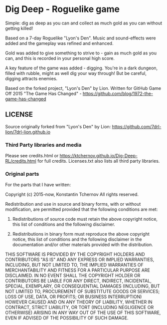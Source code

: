 Dig Deep - Roguelike game
=========================

Simple: dig as deep as you can and collect as much gold as you can without getting killed!

Based on a 7-day Roguelike "Lyon's Den". Music and sound-effects were added and the gameplay was refined and enhanced.

Gold was added to give something to strive to - gain as much gold as you can, and this is recorded in your personal high score.

A key feature of the game was added - digging. You're in a dark dungeon, filled with rubble, might as well dig your way through! But be careful, digging attracts enemies.

Based on the forked project, "Lyon's Den" by Lion. Written for GitHub Game Off 2015 "The Game Has Changed" - https://github.com/blog/1972-the-game-has-changed

## LICENSE

Source originally forked from "Lyon's Den" by Lion: https://github.com/7drl-lion/7drl-lion.github.io 

### Third Party libraries and media

Please see credits.html or https://ktchernov.github.io/Dig-Deep-RL/credits.html for full credits. Licenses.txt also lists all third party libraries.

### Original parts

For the parts that I have written:

Copyright (c) 2015-now, Konstantin Tchernov
All rights reserved.

Redistribution and use in source and binary forms, with or without modification, are permitted provided that the following conditions are met:

1. Redistributions of source code must retain the above copyright notice, this list of conditions and the following disclaimer.

2. Redistributions in binary form must reproduce the above copyright notice, this list of conditions and the following disclaimer in the documentation and/or other materials provided with the distribution.

THIS SOFTWARE IS PROVIDED BY THE COPYRIGHT HOLDERS AND CONTRIBUTORS "AS IS" AND ANY EXPRESS OR IMPLIED WARRANTIES, INCLUDING, BUT NOT LIMITED TO, THE IMPLIED WARRANTIES OF MERCHANTABILITY AND FITNESS FOR A PARTICULAR PURPOSE ARE DISCLAIMED. IN NO EVENT SHALL THE COPYRIGHT HOLDER OR CONTRIBUTORS BE LIABLE FOR ANY DIRECT, INDIRECT, INCIDENTAL, SPECIAL, EXEMPLARY, OR CONSEQUENTIAL DAMAGES (INCLUDING, BUT NOT LIMITED TO, PROCUREMENT OF SUBSTITUTE GOODS OR SERVICES; LOSS OF USE, DATA, OR PROFITS; OR BUSINESS INTERRUPTION) HOWEVER CAUSED AND ON ANY THEORY OF LIABILITY, WHETHER IN CONTRACT, STRICT LIABILITY, OR TORT (INCLUDING NEGLIGENCE OR OTHERWISE) ARISING IN ANY WAY OUT OF THE USE OF THIS SOFTWARE, EVEN IF ADVISED OF THE POSSIBILITY OF SUCH DAMAGE.
